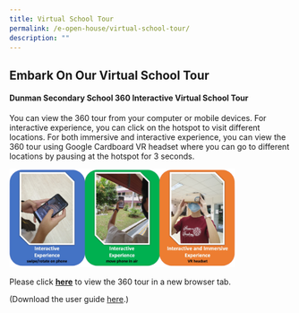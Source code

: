 ```yaml
---
title: Virtual School Tour
permalink: /e-open-house/virtual-school-tour/
description: ""
---
```

## Embark On Our Virtual School Tour

#### Dunman Secondary School 360 Interactive Virtual School Tour

You can view the 360 tour from your computer or mobile devices. For interactive experience, you can click on the hotspot to visit different locations. For both immersive and interactive experience, you can view the 360 tour using Google Cardboard VR headset where you can go to different locations by pausing at the hotspot for 3 seconds.

<img src="/images/E%20Open%20House/virtual_sch_tour.png"
     style="width:80%">

Please click <b><a href="https://ths.li/5394El" target="_blank">here</a></b> to view the 360 tour in a new browser tab.

(Download the user guide  <a href="/files/Sec%202%20eStreaming/360_virtual_tour_user_guide.pdf" target="_blank">here</a>.)